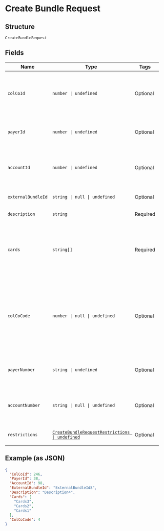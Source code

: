 
# Create Bundle Request

## Structure

`CreateBundleRequest`

## Fields

| Name | Type | Tags | Description |
|  --- | --- | --- | --- |
| `colCoId` | `number \| undefined` | Optional | Collecting Company Id  of the selected payer.<br>Optional if ColCoCode is passed else Mandatory.<br>Example:<br>1-Philippines<br>5-UK |
| `payerId` | `number \| undefined` | Optional | Payer Id of the selected payer.<br>Optional if PayerNumber is passed else Mandatory<br>Example: 123456 |
| `accountId` | `number \| undefined` | Optional | Account ID of the customer.<br>Either AccountId or AccountNumber or both must be passed.<br>Example: 123456 |
| `externalBundleId` | `string \| null \| undefined` | Optional | Identifier of the bundle in external system.<br>Optional. |
| `description` | `string` | Required | A bundle description.<br>Optional. |
| `cards` | `string[]` | Required | List of Card PANs to be added in the bundle.<br>Mandatory.<br>Example: 7002051006629890645<br>When PAN matches with multiple cards, the restriction will be applied on the latest issued card. |
| `colCoCode` | `number \| null \| undefined` | Optional | Collecting Company Code (Shell Code) of the selected payer.<br>Mandatory for serviced OUs such as Romania, Latvia, Lithuania, Estonia, Ukraine etc. It is optional for other countries if ColCoID is provided.<br>Example:<br>86-Philippines<br>5-UK |
| `payerNumber` | `string \| undefined` | Optional | Payer Number (Ex: GB000000123) of the selected payer.<br>Optional if PayerId is passed else Mandatory |
| `accountNumber` | `string \| null \| undefined` | Optional | Account Number of the customer.<br>Either AccountId or AccountNumber or both must be passed.<br>Example: GB000000123 |
| `restrictions` | [`CreateBundleRequestRestrictions \| undefined`](../../doc/models/create-bundle-request-restrictions.md) | Optional | Restrictions to be applied on the bundle.<br>Mandatory |

## Example (as JSON)

```json
{
  "ColCoId": 246,
  "PayerId": 38,
  "AccountId": 98,
  "ExternalBundleId": "ExternalBundleId8",
  "Description": "Description4",
  "Cards": [
    "Cards3",
    "Cards2",
    "Cards1"
  ],
  "ColCoCode": 4
}
```

